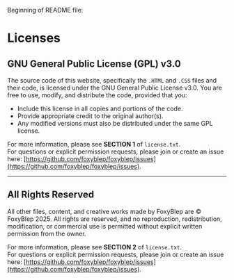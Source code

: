 Beginning of README file:

# Licenses

## GNU General Public License (GPL) v3.0

The source code of this website, specifically the `.HTML` and `.CSS` files and their code, is licensed under the GNU General Public License v3.0. You are free to use, modify, and distribute the code, provided that you:

- Include this license in all copies and portions of the code.
- Provide appropriate credit to the original author(s).
- Any modified versions must also be distributed under the same GPL license.

For more information, please see **SECTION 1** of `license.txt`.  
For questions or explicit permission requests, please join or create an issue here: [https://github.com/foxyblep/foxyblep/issues](https://github.com/foxyblep/foxyblep/issues).

---

## All Rights Reserved

All other files, content, and creative works made by FoxyBlep are © FoxyBlep 2025. All rights are reserved, and no reproduction, redistribution, modification, or commercial use is permitted without explicit written permission from the owner.

For more information, please see **SECTION 2** of `license.txt`.  
For questions or explicit permission requests, please join or create an issue here: [https://github.com/foxyblep/foxyblep/issues](https://github.com/foxyblep/foxyblep/issues).
